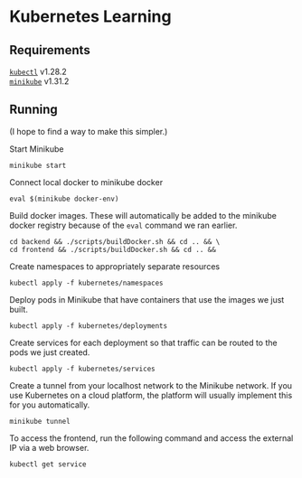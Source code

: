 # Kubernetes Learning

## Requirements

[`kubectl`](https://kubernetes.io/docs/tasks/tools/) v1.28.2 \
[`minikube`](https://minikube.sigs.k8s.io/docs/start/) v1.31.2

## Running

(I hope to find a way to make this simpler.)

Start Minikube

```
minikube start
```

Connect local docker to minikube docker

```
eval $(minikube docker-env)
```

Build docker images. These will automatically be added to the minikube docker registry because of the `eval` command we ran earlier.

```
cd backend && ./scripts/buildDocker.sh && cd .. && \
cd frontend && ./scripts/buildDocker.sh && cd .. &&
```

Create namespaces to appropriately separate resources
```
kubectl apply -f kubernetes/namespaces
```

Deploy pods in Minikube that have containers that use the images we just built.

```
kubectl apply -f kubernetes/deployments
```

Create services for each deployment so that traffic can be routed to the pods we just created.

```
kubectl apply -f kubernetes/services
```

Create a tunnel from your localhost network to the Minikube network. If you use Kubernetes on a cloud platform, the platform will usually implement this for you automatically.

```
minikube tunnel
```

To access the frontend, run the following command and access the external IP via a web browser.

```
kubectl get service
```